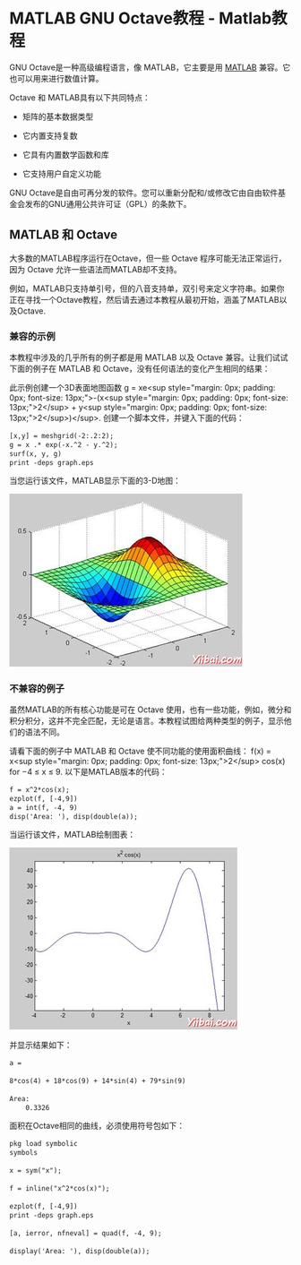 # MATLAB GNU Octave教程 - Matlab教程

GNU Octave是一种高级编程语言，像 MATLAB，它主要是用 [MATLAB](http://www.yiibai.com/matlab) 兼容。它也可以用来进行数值计算。

Octave 和 MATLAB具有以下共同特点：

*   矩阵的基本数据类型

*   它内置支持复数

*   它具有内置数学函数和库

*   它支持用户自定义功能

GNU Octave是自由可再分发的软件。您可以重新分配和/或修改它由自由软件基金会发布的GNU通用公共许可证（GPL）的条款下。

## MATLAB 和 Octave

大多数的MATLAB程序运行在Octave，但一些 Octave 程序可能无法正常运行，因为 Octave 允许一些语法而MATLAB却不支持。

例如，MATLAB只支持单引号，但的八音支持单，双引号来定义字符串。如果你正在寻找一个Octave教程，然后请去通过本教程从最初开始，涵盖了MATLAB以及Octave.

### 兼容的示例

本教程中涉及的几乎所有的例子都是用 MATLAB 以及 Octave 兼容。让我们试试下面的例子在 MATLAB 和 Octave，没有任何语法的变化产生相同的结果：

此示例创建一个3D表面地图函数 g = xe&lt;sup style="margin: 0px; padding: 0px; font-size: 13px;"&gt;-(x&lt;sup style="margin: 0px; padding: 0px; font-size: 13px;"&gt;2&lt;/sup&gt; + y&lt;sup style="margin: 0px; padding: 0px; font-size: 13px;"&gt;2&lt;/sup&gt;)&lt;/sup&gt;. 创建一个脚本文件，并键入下面的代码：

```
[x,y] = meshgrid(-2:.2:2);
g = x .* exp(-x.^2 - y.^2);
surf(x, y, g)
print -deps graph.eps
```

当您运行该文件，MATLAB显示下面的3-D地图：

![3-D Map in Matlab](../img/0I2311b9-0.jpg)

### 不兼容的例子

虽然MATLAB的所有核心功能是可在 Octave 使用，也有一些功能，例如，微分和积分积分，这并不完全匹配，无论是语言。本教程试图给两种类型的例子，显示他们的语法不同。

请看下面的例子中 MATLAB 和 Octave 使不同功能的使用面积曲线： f(x) = x&lt;sup style="margin: 0px; padding: 0px; font-size: 13px;"&gt;2&lt;/sup&gt; cos(x) for −4 ≤ x ≤ 9\. 以下是MATLAB版本的代码：

```
f = x^2*cos(x);
ezplot(f, [-4,9])
a = int(f, -4, 9)
disp('Area: '), disp(double(a));
```

当运行该文件，MATLAB绘制图表：

![Definite Integral](../img/0I231J40-1.jpg)

并显示结果如下：

```
a =

8*cos(4) + 18*cos(9) + 14*sin(4) + 79*sin(9)

Area: 
    0.3326

```

面积在Octave相同的曲线，必须使用符号包如下：

```
pkg load symbolic
symbols

x = sym("x");

f = inline("x^2*cos(x)");

ezplot(f, [-4,9])
print -deps graph.eps

[a, ierror, nfneval] = quad(f, -4, 9);

display('Area: '), disp(double(a));
```

 